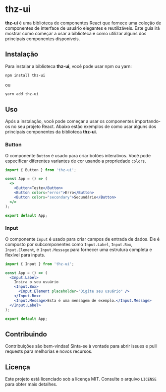 # thz-ui

**thz-ui** é uma biblioteca de componentes React que fornece uma coleção de componentes de interface de usuário elegantes e reutilizáveis. Este guia irá mostrar como começar a usar a biblioteca e como utilizar alguns dos principais componentes disponíveis.

## Instalação

Para instalar a biblioteca **thz-ui**, você pode usar npm ou yarn:

```bash
npm install thz-ui
```

ou

```bash
yarn add thz-ui
```

## Uso

Após a instalação, você pode começar a usar os componentes importando-os no seu projeto React. Abaixo estão exemplos de como usar alguns dos principais componentes da biblioteca **thz-ui**.

### Button

O componente `Button` é usado para criar botões interativos. Você pode especificar diferentes variantes de cor usando a propriedade `colors`.

```jsx
import { Button } from 'thz-ui';

const App = () => (
  <>
    <Button>Teste</Button>
    <Button colors="error">Erro</Button>
    <Button colors="secondary">Secundário</Button>
  </>
);

export default App;
```

### Input

O componente `Input` é usado para criar campos de entrada de dados. Ele é composto por subcomponentes como `Input.Label`, `Input.Box`, `Input.Element`, e `Input.Message` para fornecer uma estrutura completa e flexível para inputs.

```jsx
import { Input } from 'thz-ui';

const App = () => (
  <Input.Label>
    Insira o seu usuário
    <Input.Box>
      <Input.Element placeholder="Digite seu usuário" />
    </Input.Box>
    <Input.Message>Esta é uma mensagem de exemplo.</Input.Message>
  </Input.Label>
);

export default App;
```

## Contribuindo

Contribuições são bem-vindas! Sinta-se à vontade para abrir issues e pull requests para melhorias e novos recursos.

## Licença

Este projeto está licenciado sob a licença MIT. Consulte o arquivo `LICENSE` para obter mais detalhes.
